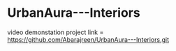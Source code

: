 # UrbanAura---Interiors



video demonstation project link = https://github.com/Abarajreen/UrbanAura---Interiors.git
